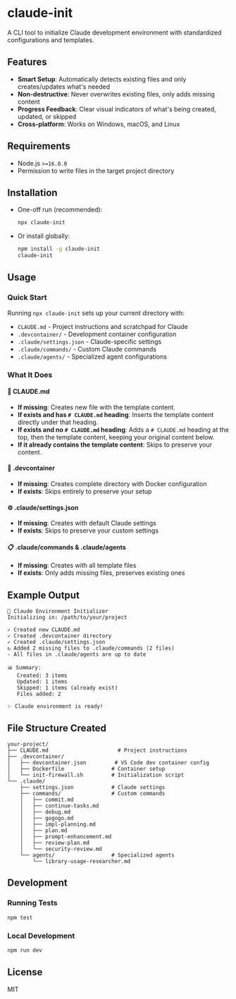 # claude-init

A CLI tool to initialize Claude development environment with standardized configurations and templates.

## Features

- **Smart Setup**: Automatically detects existing files and only creates/updates what's needed
- **Non-destructive**: Never overwrites existing files, only adds missing content
- **Progress Feedback**: Clear visual indicators of what's being created, updated, or skipped
- **Cross-platform**: Works on Windows, macOS, and Linux

## Requirements

- Node.js `>=16.0.0`
- Permission to write files in the target project directory

## Installation

- One-off run (recommended):

  ```bash
  npx claude-init
  ```

- Or install globally:

  ```bash
  npm install -g claude-init
  claude-init
  ```

## Usage

### Quick Start

Running `npx claude-init` sets up your current directory with:

- `CLAUDE.md` - Project instructions and scratchpad for Claude
- `.devcontainer/` - Development container configuration
- `.claude/settings.json` - Claude-specific settings
- `.claude/commands/` - Custom Claude commands
- `.claude/agents/` - Specialized agent configurations

### What It Does

#### 📄 CLAUDE.md
- **If missing**: Creates new file with the template content.
- **If exists and has `# CLAUDE.md` heading**: Inserts the template content directly under that heading.
- **If exists and no `# CLAUDE.md` heading**: Adds a `# CLAUDE.md` heading at the top, then the template content, keeping your original content below.
- **If it already contains the template content**: Skips to preserve your content.

#### 📁 .devcontainer
- **If missing**: Creates complete directory with Docker configuration
- **If exists**: Skips entirely to preserve your setup

#### ⚙️ .claude/settings.json
- **If missing**: Creates with default Claude settings
- **If exists**: Skips to preserve your custom settings

#### 📋 .claude/commands & .claude/agents
- **If missing**: Creates with all template files
- **If exists**: Only adds missing files, preserves existing ones

## Example Output

```
🚀 Claude Environment Initializer
Initializing in: /path/to/your/project

✓ Created new CLAUDE.md
✓ Created .devcontainer directory  
✓ Created .claude/settings.json
↻ Added 2 missing files to .claude/commands (2 files)
- All files in .claude/agents are up to date

📊 Summary:
   Created: 3 items
   Updated: 1 items
   Skipped: 1 items (already exist)
   Files added: 2

✨ Claude environment is ready!
```

## File Structure Created

```
your-project/
├── CLAUDE.md                      # Project instructions
├── .devcontainer/
│   ├── devcontainer.json         # VS Code dev container config
│   ├── Dockerfile               # Container setup
│   └── init-firewall.sh         # Initialization script
└── .claude/
    ├── settings.json            # Claude settings
    ├── commands/                # Custom commands
    │   ├── commit.md
    │   ├── continue-tasks.md
    │   ├── debug.md
    │   ├── gogogo.md
    │   ├── impl-planning.md
    │   ├── plan.md
    │   ├── prompt-enhancement.md
    │   ├── review-plan.md
    │   └── security-review.md
    └── agents/                  # Specialized agents
        └── library-usage-researcher.md
```

## Development

### Running Tests

```bash
npm test
```

### Local Development

```bash
npm run dev
```

## License

MIT
